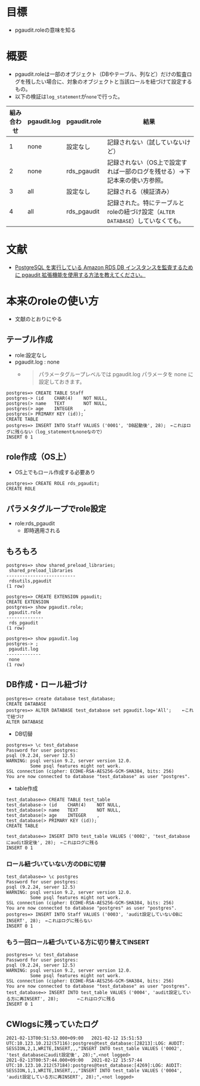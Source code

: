 # 目標
- pgaudit.roleの意味を知る

# 概要
- pgaudit.roleは一部のオブジェクト（DBやテーブル、列など）だけの監査ログを残したい場合に、対象のオブジェクトと当該ロールを紐づけて設定するもの。
- 以下の検証は`log_statement`が`none`で行った。

|組み合わせ  | pgaudit.log | pgaudit.role | 結果 |
| ------------- | ------------- | ------------- | ------------- | 
| 1  | none | 設定なし | 記録されない（試していないけど） |
| 2  | none  | rds_pgaudit | 記録されない（OS上で設定すれば一部のログを残せる）→下記本来の使い方参照。 |
| 3 | all | 設定なし | 記録される（検証済み） |
| 4 | all| rds_pgaudit |記録された。特にテーブルとroleの紐づけ設定（`ALTER DATABASE`）していなくても。 |

# 文献
- [PostgreSQL を実行している Amazon RDS DB インスタンスを監査するために pgaudit 拡張機能を使用する方法を教えてください。](https://aws.amazon.com/jp/premiumsupport/knowledge-center/rds-postgresql-pgaudit/)

# 本来のroleの使い方
- 文献のとおりにやる
## テーブル作成
- role:設定なし
- pgaudit.log : none
  - >パラメータグループレベルでは pgaudit.log パラメータを none に設定しておきます。
```
postgres=> CREATE TABLE Staff
postgres-> (id    CHAR(4)    NOT NULL,
postgres(> name   TEXT       NOT NULL,
postgres(> age    INTEGER    ,
postgres(> PRIMARY KEY (id));
CREATE TABLE
postgres=> INSERT INTO Staff VALUES ('0001', 'DB起動後', 28);　←これはログに残らない（log_statementもnoneなので）
INSERT 0 1
```
## role作成（OS上）
- OS上でもロール作成する必要あり
```
postgres=> CREATE ROLE rds_pgaudit;
CREATE ROLE
```

## パラメタグループでrole設定
- role:rds_pgaudit
  - 即時適用される

## もろもろ
```
postgres=> show shared_preload_libraries;
 shared_preload_libraries
--------------------------
 rdsutils,pgaudit
(1 row)

postgres=> CREATE EXTENSION pgaudit;
CREATE EXTENSION
postgres=> show pgaudit.role;
 pgaudit.role
--------------
 rds_pgaudit
(1 row)

postgres=> show pgaudit.log
postgres-> ;
 pgaudit.log
-------------
 none
(1 row)
```

## DB作成・ロール紐づけ
```
postgres=> create database test_database;
CREATE DATABASE
postgres=> ALTER DATABASE test_database set pgaudit.log='All';    ←これで紐づけ
ALTER DATABASE
```

- DB切替
```
postgres=> \c test_database
Password for user postgres:
psql (9.2.24, server 12.5)
WARNING: psql version 9.2, server version 12.0.
         Some psql features might not work.
SSL connection (cipher: ECDHE-RSA-AES256-GCM-SHA384, bits: 256)
You are now connected to database "test_database" as user "postgres".
```
- table作成
```
test_database=> CREATE TABLE test_table
test_database-> (id    CHAR(4)    NOT NULL,
test_database(> name   TEXT       NOT NULL,
test_database(> age    INTEGER    ,
test_database(> PRIMARY KEY (id));
CREATE TABLE

test_database=> INSERT INTO test_table VALUES ('0002', 'test_databaseにaudit設定後', 28);　←これはログに残る
INSERT 0 1
```

### ロール紐づいていない方のDBに切替
```
test_database=> \c postgres
Password for user postgres:
psql (9.2.24, server 12.5)
WARNING: psql version 9.2, server version 12.0.
         Some psql features might not work.
SSL connection (cipher: ECDHE-RSA-AES256-GCM-SHA384, bits: 256)
You are now connected to database "postgres" as user "postgres".
postgres=> INSERT INTO Staff VALUES ('0003', 'audit設定していないDBにINSERT', 28);　←これはログに残らない
INSERT 0 1
```

### もう一回ロール紐づいている方に切り替えてINSERT
```
postgres=> \c test_database
Password for user postgres:
psql (9.2.24, server 12.5)
WARNING: psql version 9.2, server version 12.0.
         Some psql features might not work.
SSL connection (cipher: ECDHE-RSA-AES256-GCM-SHA384, bits: 256)
You are now connected to database "test_database" as user "postgres".
test_database=> INSERT INTO test_table VALUES ('0004', 'audit設定している方に再INSERT', 28);       ←これはログに残る
INSERT 0 1
```

## CWlogsに残っていたログ
```
2021-02-13T00:51:53.000+09:00	2021-02-12 15:51:53 UTC:10.123.10.212(57116):postgres@test_database:[28213]:LOG: AUDIT: SESSION,2,1,WRITE,INSERT,,,"INSERT INTO test_table VALUES ('0002', 'test_databaseにaudit設定後', 28);",<not logged>
2021-02-13T00:57:44.000+09:00	2021-02-12 15:57:44 UTC:10.123.10.212(57184):postgres@test_database:[4269]:LOG: AUDIT: SESSION,1,1,WRITE,INSERT,,,"INSERT INTO test_table VALUES ('0004', 'audit設定している方に再INSERT', 28);",<not logged>
```
